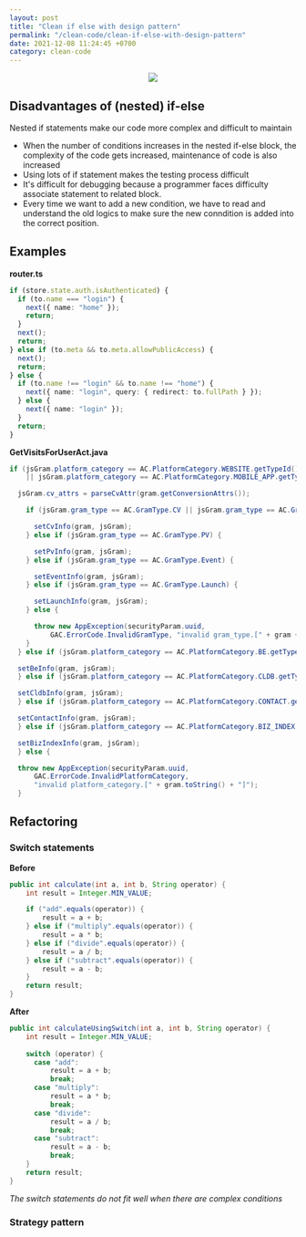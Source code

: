 ```yaml
---
layout: post
title: "Clean if else with design pattern"
permalink: "/clean-code/clean-if-else-with-design-pattern"
date: 2021-12-08 11:24:45 +0700
category: clean-code
---
```

<div style="text-align:center">
  <img src="https://user-images.githubusercontent.com/26586150/145139563-93a1c91c-8dec-47c9-9c3b-f34cb8b0e7e7.png" />
</div>

## Disadvantages of (nested) if-else

Nested if statements make our code more complex and difficult to maintain
- When the number of conditions increases in the nested if-else block, the complexity of the code gets increased, maintenance of code is also increased
- Using lots of if statement makes the testing process difficult
- It's difficult for debugging because a programmer faces difficulty associate statement to related block.
- Every time we want to add a new condition, we have to read and understand the old logics to make sure the new conndition is added into the correct position.

## Examples

**router.ts**

```ts
if (store.state.auth.isAuthenticated) {
  if (to.name === "login") {
    next({ name: "home" });
    return;
  }
  next();
  return;
} else if (to.meta && to.meta.allowPublicAccess) {
  next();
  return;
} else {
  if (to.name !== "login" && to.name !== "home") {
    next({ name: "login", query: { redirect: to.fullPath } });
  } else {
    next({ name: "login" });
  }
  return;
}
```

**GetVisitsForUserAct.java**

```java
if (jsGram.platform_category == AC.PlatformCategory.WEBSITE.getTypeId()
    || jsGram.platform_category == AC.PlatformCategory.MOBILE_APP.getTypeId()) {

  jsGram.cv_attrs = parseCvAttr(gram.getConversionAttrs());

    if (jsGram.gram_type == AC.GramType.CV || jsGram.gram_type == AC.GramType.NCV) {

      setCvInfo(gram, jsGram);
    } else if (jsGram.gram_type == AC.GramType.PV) {

      setPvInfo(gram, jsGram);
    } else if (jsGram.gram_type == AC.GramType.Event) {

      setEventInfo(gram, jsGram);
    } else if (jsGram.gram_type == AC.GramType.Launch) {

      setLaunchInfo(gram, jsGram);
    } else {

      throw new AppException(securityParam.uuid,
          GAC.ErrorCode.InvalidGramType, "invalid gram_type.[" + gram + "]");
    }
  } else if (jsGram.platform_category == AC.PlatformCategory.BE.getTypeId()) {

  setBeInfo(gram, jsGram);
  } else if (jsGram.platform_category == AC.PlatformCategory.CLDB.getTypeId()) {

  setCldbInfo(gram, jsGram);
  } else if (jsGram.platform_category == AC.PlatformCategory.CONTACT.getTypeId()) {

  setContactInfo(gram, jsGram);
  } else if (jsGram.platform_category == AC.PlatformCategory.BIZ_INDEX.getTypeId()) {

  setBizIndexInfo(gram, jsGram);
  } else {

  throw new AppException(securityParam.uuid,
      GAC.ErrorCode.InvalidPlatformCategory,
      "invalid platform_category.[" + gram.toString() + "]");
  }
```

## Refactoring

### Switch statements

**Before**
```java
public int calculate(int a, int b, String operator) {
    int result = Integer.MIN_VALUE;

    if ("add".equals(operator)) {
        result = a + b;
    } else if ("multiply".equals(operator)) {
        result = a * b;
    } else if ("divide".equals(operator)) {
        result = a / b;
    } else if ("subtract".equals(operator)) {
        result = a - b;
    }
    return result;
}
```

**After**
```java
public int calculateUsingSwitch(int a, int b, String operator) {
    int result = Integer.MIN_VALUE;
    
    switch (operator) {
      case "add":
          result = a + b;
          break;
      case "multiply":
          result = a * b;
          break;
      case "divide":
          result = a / b;
          break;
      case "subtract":
          result = a - b;
          break;
    }
    return result;
}
```
_The switch statements do not fit well when there are complex conditions_

### Strategy pattern
